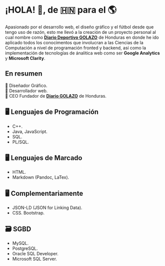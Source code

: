 # ¡HOLA! 👋, de 🇭🇳 para el 🌎  

Apasionado por el desarrollo web, el diseño gráfico y el fútbol desde que tengo uso de razón, esto me llevó a la creación de un proyecto personal al cual nombre como [**Diario Deportivo GOLAZO**](https://diariodeportivogolazohonduras.blogspot.com/) de Honduras en donde he ido aplicado todos los conocimentos que involucran a las Ciencias de la Computación a nivel de programación fronted y backend, así como la implementación de tecnologías de ánalitica web como ser **Google Analytics** y **Microsoft Clarity**.  

## En resumen  

📌 Diseñador Gráfico.  
📌 Desarrollador web.  
📌 CEO Fundador de [**Diario GOLAZO**](https://diariodeportivogolazohonduras.blogspot.com/) de Honduras.  

## 🖥 Lenguajes de Programación  

- C++.
- Java, JavaScript.
- SQL.
- PL/SQL.

## 🖥 Lenguajes de Marcado  

- HTML.
- Markdown (Pandoc, LaTex).

## 🖥 Complementariamente 
- JSON-LD (JSON for Linking Data).
- CSS.
 Bootstrap.

## 🗃️ SGBD  
- MySQL.
- PostgreSQL.
- Oracle SQL Developer.
- Microsoft SQL Server.
